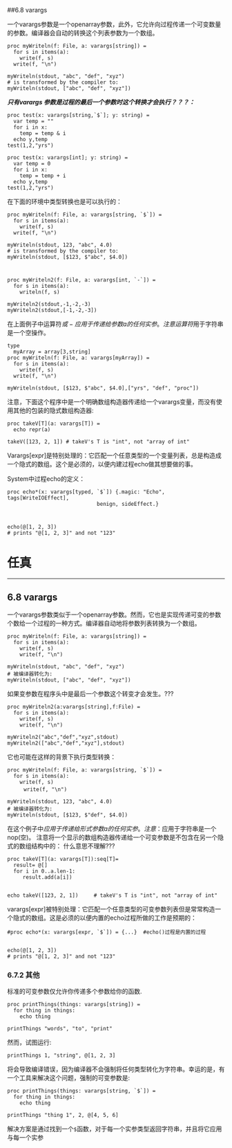 ##6.8 varargs

一个varargs参数是一个openarray参数，此外，它允许向过程传递一个可变数量的参数。编译器会自动的转换这个列表参数为一个数组。

    proc myWriteln(f: File, a: varargs[string]) =
      for s in items(a):
        write(f, s)
      write(f, "\n")
    
    myWriteln(stdout, "abc", "def", "xyz")
    # is transformed by the compiler to:
    myWriteln(stdout, ["abc", "def", "xyz"])

***只有varargs 参数是过程的最后一个参数时这个转换才会执行？？？：***

    proc test(x: varargs[string,`$`]; y: string) = 
      var temp = ""
      for i in x:
        temp = temp & i 
      echo y,temp
    test(1,2,"yrs")
    
    proc test(x: varargs[int]; y: string) = 
      var temp = 0
      for i in x:
        temp = temp + i
      echo y,temp
    test(1,2,"yrs")
    


在下面的环境中类型转换也是可以执行的：

    proc myWriteln(f: File, a: varargs[string, `$`]) =
      for s in items(a):
        write(f, s)
      write(f, "\n")
    
    myWriteln(stdout, 123, "abc", 4.0)
    # is transformed by the compiler to:
    myWriteln(stdout, [$123, $"abc", $4.0])

#
    proc myWriteln2(f: File, a: varargs[int, `-`]) =
      for s in items(a):
        writeln(f, s)
    
    myWriteln2(stdout,-1,-2,-3)
    myWriteln2(stdout,[-1,-2,-3])


在上面例子中运算符$或 - 应用于传递给参数a的任何实参。注意运算符$用于字符串是一个空操作。

    type
      myArray = array[3,string]
    proc myWriteln(f: File, a: varargs[myArray]) =
      for s in items(a):
        write(f, s)
      write(f, "\n")
    
    myWriteln(stdout, [$123, $"abc", $4.0],["yrs", "def", "proc"])



注意，下面这个程序中是一个明确数组构造器传递给一个varargs变量，而没有使用其他的包装的隐式数组构造器:


    proc takeV[T](a: varargs[T]) = 
      echo repr(a)
    
    takeV([123, 2, 1]) # takeV's T is "int", not "array of int"


Varargs[expr]是特别处理的：它匹配一个任意类型的一个变量列表，总是构造成一个隐式的数组。这个是必须的，以便内建过程echo做其想要做的事。

System中过程echo的定义：

    proc echo*(x: varargs[typed, `$`]) {.magic: "Echo", tags[WriteIOEffect],
                                 benign, sideEffect.}

#
    echo(@[1, 2, 3]) 
    # prints "@[1, 2, 3]" and not "123"


# 任真
***
## 6.8 varargs
一个varargs参数类似于一个openarray参数。然而，它也是实现传递可变的参数个数给一个过程的一种方式。编译器自动地将参数列表转换为一个数组。
```
proc myWriteln(f: File, a: varargs[string]) =
  for s in items(a):
    write(f, s)
    write(f, "\n")

myWriteln(stdout, "abc", "def", "xyz")
# 被编译器转化为:
myWriteln(stdout, ["abc", "def", "xyz"])
```
如果变参数在程序头中是最后一个参数这个转变才会发生。???
```
proc myWriteln2(a:varargs[string],f:File) =
  for s in items(a):
    write(f, s)
    write(f, "\n")

myWriteln2("abc","def","xyz",stdout)
myWriteln2(["abc","def","xyz"],stdout)
```
它也可能在这样的背景下执行类型转换：
```
proc myWriteln(f: File, a: varargs[string, `$`]) =
  for s in items(a):
    write(f, s)
  　　write(f, "\n")

myWriteln(stdout, 123, "abc", 4.0)
# 被编译器转化为:
myWriteln(stdout, [$123, $"def", $4.0])
```
在这个例子中$应用于传递给形式参数a的任何实参。注意：$应用于字符串是一个nop(空)。
注意将一个显示的数组构造器传递给一个可变参数是不包含在另一个隐式的数组结构中的：  什么意思不理解???
```
proc takeV[T](a: varargs[T]):seq[T]=
  result= @[]
  for i in 0..a.len-1:
     result.add(a[i])
   
   
echo takeV([123, 2, 1])     # takeV's T is "int", not "array of int"  
```
varargs[expr]被特别处理：它匹配一个任意类型的可变参数列表但是常常构造一个隐式的数组。这是必须的以便内置的echo过程所做的工作是预期的：
```
#proc echo*(x: varargs[expr, `$`]) = {...}  #echo()过程是内置的过程
  

echo(@[1, 2, 3])
# prints "@[1, 2, 3]" and not "123"
```
### 6.7.2 其他
标准的可变参数仅允许你传递多个参数给你的函数.
```
proc printThings(things: varargs[string]) =
  for thing in things:
    echo thing

printThings "words", "to", "print"
```
然而，试图运行:
```
printThings 1, "string", @[1, 2, 3]
```
将会导致编译错误，因为编译器不会强制将任何类型转化为字符串。幸运的是，有一个工具来解决这个问题，强制的可变参数是:
```
proc printThings(things: varargs[string, `$`]) =
  for thing in things:
    echo thing

printThings "thing 1", 2, @[4, 5, 6]
```
解决方案是通过找到一个`$`函数，对于每一个实参类型返回字符串，并且将它应用与每一个实参
